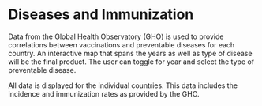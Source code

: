 # Diseases and Immunization
Data from the Global Health Observatory (GHO) is used to provide correlations between vaccinations and preventable diseases for each country. An interactive map that spans the years as well as type of disease will be the final product. The user can toggle for year and select the type of preventable disease.

All data is displayed for the individual countries. This data includes the incidence and immunization rates as provided by the GHO. 
